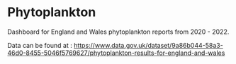 # Phytoplankton
Dashboard for England and Wales phytoplankton reports from 2020 - 2022.

Data can be found at :
https://www.data.gov.uk/dataset/9a86b044-58a3-46d0-8455-5046f5769627/phytoplankton-results-for-england-and-wales

